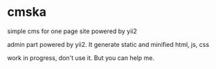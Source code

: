 # cmska
simple cms for one page site
powered by yii2

admin part powered by yii2. It generate static and minified html, js, css

work in progress, don't use it.
But you can help me.
